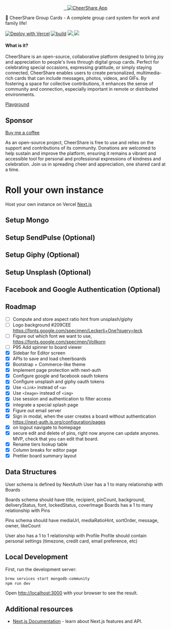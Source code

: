 <p align="center" >
  <a href="https://cheershare.app">
    <img alt="CheerShare App" src="https://cheershare.app/Logo.png"/>
  </a>
  <p>
    💝 CheerShare Group Cards - A complete group card system for work and family life!
  </p>
</p>

[![Deploy with Vercel](https://vercel.com/button)](https://vercel.com/new/clone?repository-url=https%3A%2F%2Fgithub.com%2Fcheershareapp%2Fcheershare&env=MONGODB_URI,NEXTAUTH_URL&envDescription=API%20Keys%20needed%20for%20deployment&envLink=https%3A%2F%2Fcheershare.app%2Fdocs%2Fenv-vars&project-name=cheershare&repository-name=cheershare&redirect-url=https%3A%2F%2Fcheershare.app%2Fdocs%2Fvercel-deployed) [![build](https://circleci.com/gh/FaridSafi/react-native-gifted-chat.svg?style=shield)](https://circleci.com/gh/FaridSafi/react-native-gifted-chat) [![](https://img.shields.io/badge/license-MIT-blue.svg) ](https://github.com/cheershareapp/cheershare/blob/master/LICENSE "License")[![](https://vercelbadge.vercel.app/api/sughodke/cheershare)](#)

#### What is it?
CheerShare is an open-source, collaborative platform designed to bring joy and appreciation to people's lives through digital group cards. Perfect for celebrating special occasions, expressing gratitude, or simply staying connected, CheerShare enables users to create personalized, multimedia-rich cards that can include messages, photos, videos, and GIFs. By fostering a space for collective contributions, it enhances the sense of community and connection, especially important in remote or distributed environments.

[Playground](https://cheershare.app/cheer/5fd1a8b788449c70ecccda24)

## Sponsor
[Buy me a coffee](https://www.buymeacoffee.com/cheershare)

As an open-source project, CheerShare is free to use and relies on the support and contributions of its community. Donations are welcomed to help sustain and improve the platform, ensuring it remains a vibrant and accessible tool for personal and professional expressions of kindness and celebration. Join us in spreading cheer and appreciation, one shared card at a time.

# Roll your own instance

Host your own instance on Vercel [Next.js](https://nextjs.org/)

## Setup Mongo

## Setup SendPulse (Optional)
## Setup Giphy (Optional)
## Setup Unsplash (Optional)
## Facebook and Google Authentication (Optional)

## Roadmap

- [ ] Compute and store aspect ratio hint from unsplash/giphy
- [ ] Logo background #209CEE https://fonts.google.com/specimen/Leckerli+One?query=leck
- [ ] Figure out which font we want to use, https://fonts.google.com/specimen/Vollkorn
- [ ] P95 Add spinner to board viewer
- [x] Sidebar for Editor screen
- [x] APIs to save and load cheerboards
- [x] Bootstrap + Commerce-like theme
- [x] Implement page protection with next-auth
- [x] Configure google and facebook oauth tokens
- [x] Configure unsplash and giphy oauth tokens
- [x] Use `<Link>` instead of `<a>`
- [x] Use `<Image>` instead of `<img>`
- [x] Use session and authentication to filter access
- [x] integrate a special splash page
- [x] Figure out email server
- [x] Sign in modal, when the user creates a board without authentication https://next-auth.js.org/configuration/pages
- [x] on logout navigate to homepage
- [x] secure edit and delete of pins, right now anyone can update anyones. MVP, check that you can edit that board.
- [x] Rename tiers lookup table
- [x] Column breaks for editor page
- [x] Prettier board summary layout

## Data Structures

User schema is defined by NextAuth
User has a 1 to many relationship with Boards

Boards schema should have title, recipient, pinCount, background, deliveryStatus, font, lockedStatus, coverImage
Boards has a 1 to many relationship with Pins

Pins schema should have mediaUrl, mediaRatioHint, sortOrder, message, owner, likeCount

User also has a 1 to 1 relationship with Profile
Profile should contain personal settings (timezone, credit card, email preference, etc)


## Local Development

First, run the development server:

```bash
brew services start mongodb-community
npm run dev
```

Open [http://localhost:3000](http://localhost:3000) with your browser to see the result.

## Additional resources

- [Next.js Documentation](https://nextjs.org/docs) - learn about Next.js features and API.


